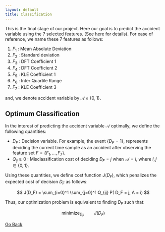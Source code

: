 ```yaml
---
layout: default
title: Classification
---
```


This is the final stage of our project. Here our goal is to predict the accident variable using the 7 selected features. (See [here](./feat_select.html) for details). For ease of reference, we name these 7 features as follows:

1. $F_1$ : Mean Absolute Deviation                                                    
2. $F_2$ : Standard deviation               
3. $F_3$ : DFT Coefficient 1                 
4. $F_4$ : DFT Coefficient 2
5. $F_5$ : KLE Coefficient 1
6. $F_6$ : Inter Quartile Range
7. $F_7$ : KLE Coefficient 3

and, we denote accident variable by $\mathcal{A}\in \{0,1\}$.

## Optimum Classification

In the interest of predicting the accident variable $\mathcal{A}$ optimally, we define the following quantities:

* $D_F$ : Decision variable. For example, the event $\lbrace D_F = 1 \rbrace$, represents deciding the current time sample as an accident after observing the feature set $F = \lbrace F_1,\dots,F_7 \rbrace$. 
* $Q_{ij} \geqslant 0$ : Misclassification cost of deciding $D_F =j$ when $\mathcal{A}=i$, where $i,j \in \{0,1\}$.

Using these quantities, we define cost function $J(D_F)$, which penalizes the expected cost of decision $D_F$ as follows:

$$ J(D_F) = \sum_{i=0}^1 \sum_{j=0}^1 Q_{ij} P( D_F = j, A = i) $$

Thus, our optimization problem is equivalent to finding $D_F$ such that:

$$ \text{minimize}_{D_F}  \qquad J(D_F) $$

[Go Back](../)
